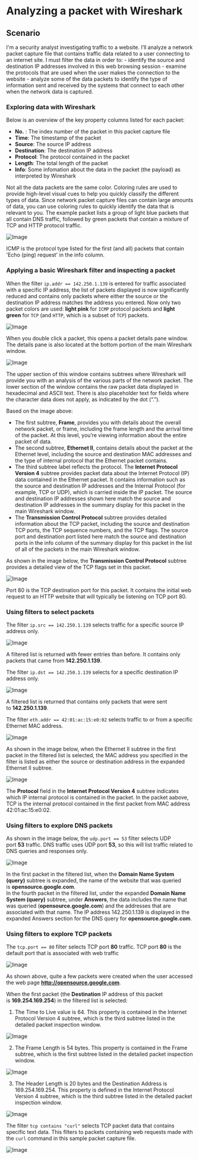 # Analyzing a packet with Wireshark

## Scenario 

I'm a security analyst investigating traffic to a website. I’ll analyze a network packet capture file that contains traffic data related to a user connecting to an internet site. 
I must filter the data in order to:
    - identify the source and destination IP addresses involved in this web browsing session
    - examine the protocols that are used when the user makes the connection to the website
    - analyze some of the data packets to identify the type of information sent and received by the systems that connect to each other when the network data is captured.

### Exploring data with Wireshark
Below is an overview of the key property columns listed for each packet:

- **No.** : The index number of the packet in this packet capture file
- **Time**: The timestamp of the packet
- **Source**: The source IP address
- **Destination**: The destination IP address
- **Protocol**: The protocol contained in the packet
- **Length**: The total length of the packet
- **Info**: Some infomation about the data in the packet (the payload) as interpreted by Wireshark

Not all the data packets are the same color. Coloring rules are used to provide high-level visual cues to help you quickly classify the different types of data. Since network packet capture files can contain large amounts of data, you can use coloring rules to quickly identify the data that is relevant to you. The example packet lists a group of light blue packets that all contain DNS traffic, followed by green packets that contain a mixture of TCP and HTTP protocol traffic.

![Image](https://github.com/user-attachments/assets/b69658d4-89c5-4450-980e-5f3011e50d38)

ICMP is the protocol type listed for the first (and all) packets that contain 'Echo (ping) request' in the info column.

### Applying a basic Wireshark filter and inspecting a packet
When the filter `ip.addr == 142.250.1.139` is entered for traffic associated with a specific IP address, the list of packets displayed is now significantly reduced and contains only packets where either the source or the destination IP address matches the address you entered. Now only two packet colors are used: **light pink** for `ICMP` protocol packets and **light green** for `TCP` (and `HTTP`, which is a subset of `TCP`) packets.

![Image](https://github.com/user-attachments/assets/8b7e9f6a-8d3f-494d-a7a4-49ef4c7091bb)

When you double click a packet, this opens a packet details pane window. The details pane is also located at the bottom portion of the main Wireshark window.

![Image](https://github.com/user-attachments/assets/df832572-73b1-4d87-aced-86357764bc5d)

The upper section of this window contains subtrees where Wireshark will provide you with an analysis of the various parts of the network packet. The lower section of the window contains the raw packet data displayed in hexadecimal and ASCII text. There is also placeholder text for fields where the character data does not apply, as indicated by the dot (“.”).

Based on the image above:
- The first subtree, **Frame**, provides you with details about the overall network packet, or frame, including the frame length and the arrival time of the packet. At this level, you’re viewing information about the entire packet of data.
- The second subtree, **Ethernet II**, contains details about the packet at the Ethernet level, including the source and destination MAC addresses and the type of internal protocol that the Ethernet packet contains.
- The third subtree label reflects the protocol. The **Internet Protocol Version 4** subtree provides packet data about the Internet Protocol (IP) data contained in the Ethernet packet. It contains information such as the source and destination IP addresses and the Internal Protocol (for example, TCP or UDP), which is carried inside the IP packet. 
The source and destination IP addresses shown here match the source and destination IP addresses in the summary display for this packet in the main Wireshark window.
- The **Transmission Control Protocol** subtree provides detailed information about the TCP packet, including the source and destination TCP ports, the TCP sequence numbers, and the TCP flags.
The source port and destination port listed here match the source and destination ports in the info column of the summary display for this packet in the list of all of the packets in the main Wireshark window.

As shown in the image below, the **Transmission Control Protocol** subtree provides a detailed view of the TCP flags set in this packet.

![Image](https://github.com/user-attachments/assets/bc27a9b0-63cd-42b5-a605-d14252232e5f)

Port 80 is the TCP destination port for this packet. It contains the initial web request to an HTTP website that will typically be listening on TCP port 80.

### Using filters to select packets
The filter `ip.src == 142.250.1.139` selects traffic for a specific source IP address only.

![Image](https://github.com/user-attachments/assets/ea90fab6-e605-42b4-87ae-05a460e4a8a9)

A filtered list is returned with fewer entries than before. It contains only packets that came from **142.250.1.139**.

The filter `ip.dst == 142.250.1.139` selects for a specific destination IP address only.

![Image](https://github.com/user-attachments/assets/db60033d-eab5-4c57-ad02-c354d89bd7b8)

A filtered list is returned that contains only packets that were sent to **142.250.1.139**.

The filter `eth.addr == 42:01:ac:15:e0:02` selects traffic to or from a specific Ethernet MAC address.

![Image](https://github.com/user-attachments/assets/a7fd3457-bfa2-4069-8c62-7c83a3fdd91b)

As shown in the image below, when the Ethernet II subtree in the first packet in the filtered list is selected, the MAC address you specified in the filter is listed as either the source or destination address in the expanded Ethernet II subtree.

![Image](https://github.com/user-attachments/assets/cfba40dd-455b-4cb2-9e89-08ae09a6ccaf)

The **Protocol** field in the **Internet Protocol Version 4** subtree indicates which IP internal protocol is contained in the packet. In the packet aabove, TCP is the internal protocol contained in the first packet from MAC address 42:01:ac:15:e0:02.

### Using filters to explore DNS packets
As shown in the image below, the `udp.port == 53` filter selects UDP port **53** traffic. DNS traffic uses UDP port **53**, so this will list traffic related to DNS queries and responses only. 

![Image](https://github.com/user-attachments/assets/3a08338b-4e75-49ff-adf9-7e899b83273c)

In the first packet in the filtered list, when the **Domain Name System (query)** subtree is expanded, the name of the website that was queried is **opensource.google.com**. <br>
In the fourth packet in the filtered list, under the expanded **Domain Name System (query)** subtree, under **Answers**, the data includes the name that was queried (**opensource.google.com**) and the addresses that are associated with that name.
The IP address 142.250.1.139 is displayed in the expanded Answers section for the DNS query for **opensource.google.com**.

### Using filters to explore TCP packets
The `tcp.port == 80` filter selects TCP port **80** traffic. TCP port **80** is the default port that is associated with web traffic

![Image](https://github.com/user-attachments/assets/80ed3165-31cb-4fb8-878b-8668f5b4dd10)

As shown above, quite a few packets were created when the user accessed the web page **http://opensource.google.com**.

When the first packet (the **Destination** IP address of this packet is **169.254.169.254**) in the filtered list is selected:

1. The Time to Live value is 64. This property is contained in the Internet Protocol Version 4 subtree, which is the third subtree listed in the detailed packet inspection window.

![Image](https://github.com/user-attachments/assets/200709ce-c57b-41d0-b954-9321b2accd84)

2. The Frame Length is 54 bytes. This property is contained in the Frame subtree, which is the first subtree listed in the detailed packet inspection window.

![Image](https://github.com/user-attachments/assets/ff4ae314-8b21-4931-a9fd-c4316926784c)

3. The Header Length is 20 bytes and the Destination Address is 169.254.169.254. This property is defined in the Internet Protocol Version 4 subtree, which is the third subtree listed in the detailed packet inspection window.

![Image](https://github.com/user-attachments/assets/a91f8a98-2630-48f6-aec0-3d9dc68e0d2d)

The filter `tcp contains "curl"` selects TCP packet data that contains specific text data. This filters to packets containing web requests made with the `curl` command in this sample packet capture file.

![Image](https://github.com/user-attachments/assets/5f6e577c-1821-4f33-8af4-9ca1b29f2a0e)
